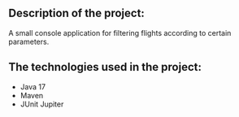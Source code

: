 ## Description of the project:
A small console application for filtering flights according to certain parameters.

## The technologies used in the project:
- Java 17
- Maven
- JUnit Jupiter